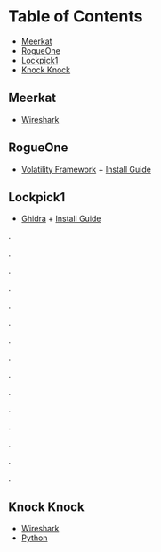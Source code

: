 # Table of Contents

* [Meerkat](#Meerkat)
* [RogueOne](#RogueOne)
* [Lockpick1](#Lockpick1)
* [Knock Knock](#Knock%20Knock)

## Meerkat

* [Wireshark](https://www.wireshark.org/download.html)

## RogueOne

* [Volatility Framework](https://github.com/volatilityfoundation/volatility3/releases) + [Install Guide](https://www.varonis.com/blog/how-to-use-volatility)

## Lockpick1

* [Ghidra](https://github.com/NationalSecurityAgency/ghidra/releases) + [Install Guide](https://ghidra-sre.org/InstallationGuide.html)

.

.

.

.

.

.

.

.

.

.

.

.

.

.

.
## Knock Knock

* [Wireshark](https://www.wireshark.org/download.html)
* [Python](https://www.python.org/downloads/)
